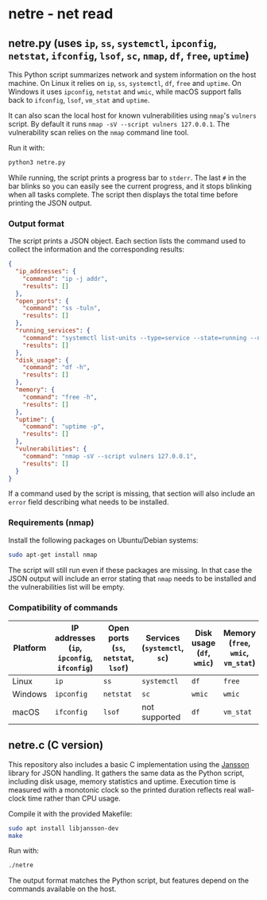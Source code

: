 # netre - net read

## netre.py (uses `ip`, `ss`, `systemctl`, `ipconfig`, `netstat`, `ifconfig`, `lsof`, `sc`, `nmap`, `df`, `free`, `uptime`)

This Python script summarizes network and system information on the host machine. On Linux it relies on `ip`, `ss`, `systemctl`, `df`, `free` and `uptime`. On Windows it uses `ipconfig`, `netstat` and `wmic`, while macOS support falls back to `ifconfig`, `lsof`, `vm_stat` and `uptime`.

It can also scan the local host for known vulnerabilities using `nmap`'s
`vulners` script. By default it runs `nmap -sV --script vulners 127.0.0.1`.
The vulnerability scan relies on the `nmap` command line tool.

Run it with:

```bash
python3 netre.py
```

While running, the script prints a progress bar to `stderr`. The last
`#` in the bar blinks so you can easily see the current progress, and it
stops blinking when all tasks complete. The script then displays the
total time before printing the JSON output.

### Output format

The script prints a JSON object. Each section lists the command used to
collect the information and the corresponding results:

```json
{
  "ip_addresses": {
    "command": "ip -j addr",
    "results": []
  },
  "open_ports": {
    "command": "ss -tuln",
    "results": []
  },
  "running_services": {
    "command": "systemctl list-units --type=service --state=running --no-pager --no-legend",
    "results": []
  },
  "disk_usage": {
    "command": "df -h",
    "results": []
  },
  "memory": {
    "command": "free -h",
    "results": []
  },
  "uptime": {
    "command": "uptime -p",
    "results": []
  },
  "vulnerabilities": {
    "command": "nmap -sV --script vulners 127.0.0.1",
    "results": []
  }
}
```

If a command used by the script is missing, that section will also include an
`error` field describing what needs to be installed.

### Requirements (nmap)

Install the following packages on Ubuntu/Debian systems:

```bash
sudo apt-get install nmap
```

The script will still run even if these packages are missing. In that case the
JSON output will include an error stating that `nmap` needs to be installed and
the vulnerabilities list will be empty.

### Compatibility of commands

| Platform | IP addresses (`ip`, `ipconfig`, `ifconfig`) | Open ports (`ss`, `netstat`, `lsof`) | Services (`systemctl`, `sc`) | Disk usage (`df`, `wmic`) | Memory (`free`, `wmic`, `vm_stat`) | Uptime (`uptime`, `wmic`) | Vulnerability scan (`nmap`) |
|----------|--------------|------------|----------|-------------------|--------------------|--------------------|--------------------|
| Linux    | `ip`         | `ss`       | `systemctl` | `df` | `free` | `uptime` | `nmap` |
| Windows  | `ipconfig`   | `netstat`  | `sc` | `wmic` | `wmic` | `wmic` | `nmap` |
| macOS    | `ifconfig`   | `lsof`     | not supported | `df` | `vm_stat` | `uptime` | `nmap` |

## netre.c (C version)
This repository also includes a basic C implementation using the [Jansson](https://digip.org/jansson/) library for JSON handling.
It gathers the same data as the Python script, including disk usage, memory statistics and uptime.
Execution time is measured with a monotonic clock so the printed duration reflects
real wall-clock time rather than CPU usage.

Compile it with the provided Makefile:

```bash
sudo apt install libjansson-dev
make
```

Run with:

```bash
./netre
```

The output format matches the Python script, but features depend on the commands available on the host.
